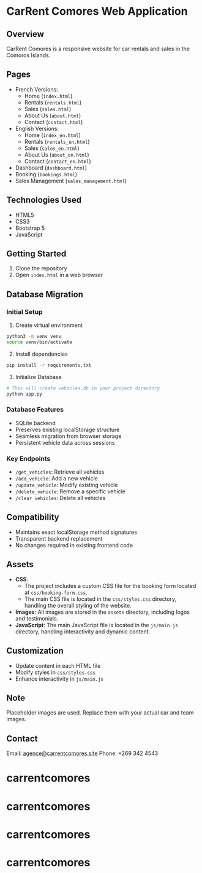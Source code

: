 # CarRent Comores Web Application

## Overview
CarRent Comores is a responsive website for car rentals and sales in the Comoros Islands.

## Pages
- French Versions:
  - Home (`index.html`)
  - Rentals (`rentals.html`)
  - Sales (`sales.html`)
  - About Us (`about.html`)
  - Contact (`contact.html`)
- English Versions:
  - Home (`index_en.html`)
  - Rentals (`rentals_en.html`)
  - Sales (`sales_en.html`)
  - About Us (`about_en.html`)
  - Contact (`contact_en.html`)
- Dashboard (`dashboard.html`)
- Booking (`bookings.html`)
- Sales Management (`sales_management.html`)

## Technologies Used
- HTML5
- CSS3
- Bootstrap 5
- JavaScript

## Getting Started
1. Clone the repository
2. Open `index.html` in a web browser

## Database Migration

### Initial Setup
1. Create virtual environment
```bash
python3 -m venv venv
source venv/bin/activate
```

2. Install dependencies
```bash
pip install -r requirements.txt
```

3. Initialize Database
```bash
# This will create vehicles.db in your project directory
python app.py
```

### Database Features
- SQLite backend
- Preserves existing localStorage structure
- Seamless migration from browser storage
- Persistent vehicle data across sessions

### Key Endpoints
- `/get_vehicles`: Retrieve all vehicles
- `/add_vehicle`: Add a new vehicle
- `/update_vehicle`: Modify existing vehicle
- `/delete_vehicle`: Remove a specific vehicle
- `/clear_vehicles`: Delete all vehicles

## Compatibility
- Maintains exact localStorage method signatures
- Transparent backend replacement
- No changes required in existing frontend code

## Assets
- **CSS**: 
  - The project includes a custom CSS file for the booking form located at `css/booking-form.css`.
  - The main CSS file is located in the `css/styles.css` directory, handling the overall styling of the website.
- **Images**: All images are stored in the `assets` directory, including logos and testimonials.
- **JavaScript**: The main JavaScript file is located in the `js/main.js` directory, handling interactivity and dynamic content.

## Customization
- Update content in each HTML file
- Modify styles in `css/styles.css`
- Enhance interactivity in `js/main.js`

## Note
Placeholder images are used. Replace them with your actual car and team images.

## Contact
Email: agence@carrentcomores.site
Phone: +269 342 4543
# carrentcomores
# carrentcomores
# carrentcomores
# carrentcomores

